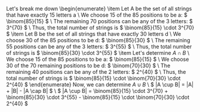 Let's break me down
\begin{enumerate}
\item Let A be the set of all strings that have exactly 15 letters a \\
We choose 15 of the 85 positions to be a: $ \binom{85}{15} $ \\
The remaining 70 positions can be any of the 3 letters: $ 3^{70} $ \\
Thus, the total number of strings is $ \binom{85}{15} \cdot 3^{70} $
	\item Let B be the set of all strings that have exactly 30 letters d \\
	      We choose 30 of the 85 positions to be d: $ \binom{85}{30} $ \\
	      The remaining 55 positions can be any of the 3 letters: $ 3^{55} $ \\
	      Thus, the total number of strings is $ \binom{85}{30} \cdot 3^{55} $
	\item Let's determine $A \cap B$ \\
We choose 15 of the 85 positions to be a: $ \binom{85}{15} $ \\
We choose 30 of the 70 remaining positions to be d: $ \binom{70}{30} $ \\
The remaining 40 positions can be any of the 2 letters: $ 2^{40} $ \\
Thus, the total number of strings is $ \binom{85}{15} \cdot \binom{70}{30} \cdot 2^{40} $
\end{enumerate}
Now, we can determine $A \cup B$ \\
$ |A \cup B| = |A| + |B| - |A \cap B| $ \\
$ |A \cup B| = \binom{85}{15} \cdot 3^{70} + \binom{85}{30} \cdot 3^{55} - \binom{85}{15} \cdot \binom{70}{30} \cdot 2^{40} $
